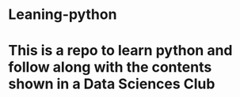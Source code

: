 # Leaning-python


# This is a repo to learn python and follow along with the contents shown in a Data Sciences Club
